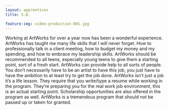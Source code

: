 ```yaml
---
layout: apprentices
title: S.B.

feature-img: video-production-001.jpg
---
```


Working at ArtWorks for over a year now has been a wonderful experience. ArtWorks has taught me many life skills that I will never forget. How to professionally talk in a client meeting, how to budget my money and my spending, and how to embrace my leadership skills. ArtWorks should be recommended to all teens, especially young teens to give them a starting point, sort of a fresh start. ArtWorks can provide help to all sorts of people. You don’t necessarily have to be an artist to have this job, you just have to have the ambition to at least try to get the job done. ArtWorks isn’t just a job it’s a life lesson. They require that you write/type a resume while working in the program. They’re preparing you for the real work job environment, this is an actual starting point. Scholarship opportunities are also offered in the program as well. ArtWorks is a tremendous program that should not be passed up or taken for granted. 
